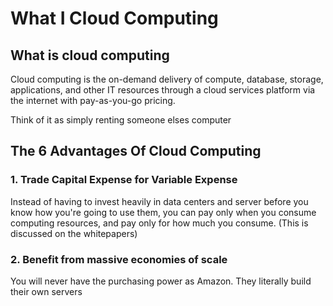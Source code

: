 # What I Cloud Computing


## What is cloud computing

Cloud computing is the on-demand delivery of compute, database, storage, applications, and other IT resources through a cloud services platform via the internet with pay-as-you-go pricing.

Think of it as simply renting someone elses computer

## The 6 Advantages Of Cloud Computing

### 1. Trade Capital Expense for Variable Expense
Instead of having to invest heavily in data centers and server before you know how you're going to use them, you can pay only when you consume computing resources, and pay only for how much you consume. (This is discussed on the whitepapers)

### 2. Benefit from massive economies of scale
You will never have the purchasing power as Amazon. They literally build their own servers
    